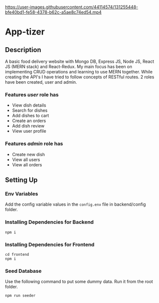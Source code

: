 

https://user-images.githubusercontent.com/44114574/131255448-bfe40bd1-fe58-4378-b62c-a5ae8c74ed54.mp4


# App-tizer

## Description

A basic food delivery website with Mongo DB, Express JS, Node JS, React JS (MERN stack) and React-Redux. My main focus has been on implementing CRUD operations and learning to use MERN together. While creating the API's I have tried to follow concepts of RESTful routes.
2 roles have been created, user and admin.

### Features _user_ role has
* View dish details
* Search for dishes 
* Add dishes to cart
* Create an orders
* Add dish review
* View user profile

### Features _admin_ role has
* Create new dish
* View all users
* View all orders

## Setting Up

### Env Variables

Add the config variable values in the `config.env` file in backend/config folder. 

### Installing Dependencies for Backend

```
npm i
```
### Installing Dependencies for Frontend 
```
cd frontend
npm i
```

### Seed Database

Use the following command to put some dummy data.
Run it from the root folder.

```
npm run seeder
```
